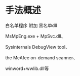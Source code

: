 # 手法概述

白名单程序 附加 黑名单dll

MsMpEng.exe + MpSvc.dll、

Sysinternals DebugView tool、

the McAfee on-demand scanner、

winword+wwlib.dll等
